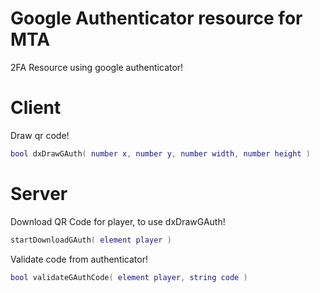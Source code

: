 # Google Authenticator resource for MTA

2FA Resource using google authenticator!

# Client

Draw qr code!

```lua
bool dxDrawGAuth( number x, number y, number width, number height )
```

# Server

Download QR Code for player, to use dxDrawGAuth!

```lua
startDownloadGAuth( element player )
```

Validate code from authenticator!

```lua
bool validateGAuthCode( element player, string code )
```